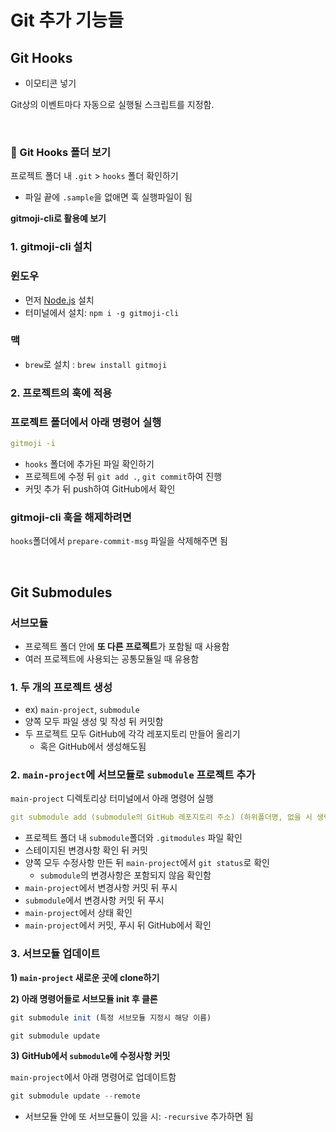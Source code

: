 # Git 추가 기능들

## **Git Hooks**

- 이모티콘 넣기

Git상의 이벤트마다 자동으로 실행될 스크립트를 지정함.

<br/>

### **📁 Git Hooks 폴더 보기**

프로젝트 폴더 내 `.git` > `hooks` 폴더 확인하기

- 파일 끝에 `.sample`을 없애면 훅 실행파일이 됨

**gitmoji-cli로 활용예 보기**

### **1. gitmoji-cli 설치**

### **윈도우**

- 먼저 [Node.js](https://nodejs.org/ko/) 설치
- 터미널에서 설치: `npm i -g gitmoji-cli`

### **맥**

- `brew`로 설치 : `brew install gitmoji`

### **2. 프로젝트의 훅에 적용**

### **프로젝트 폴더에서 아래 명령어 실행**

```yaml
gitmoji -i
```

- `hooks` 폴더에 추가된 파일 확인하기
- 프로젝트에 수정 뒤 `git add .`, `git commit`하여 진행
- 커밋 추가 뒤 push하여 GitHub에서 확인

### **gitmoji-cli 훅을 해제하려면**

`hooks`폴더에서 `prepare-commit-msg` 파일을 삭제해주면 됨

<br/>

## Git Submodules

### **서브모듈**

- 프로젝트 폴더 안에 **또 다른 프로젝트**가 포함될 때 사용함
- 여러 프로젝트에 사용되는 공통모듈일 때 유용함

### **1. 두 개의 프로젝트 생성**

- ex) `main-project`, `submodule`
- 양쪽 모두 파일 생성 및 작성 뒤 커밋함
- 두 프로젝트 모두 GitHub에 각각 레포지토리 만들어 올리기
  - 혹은 GitHub에서 생성해도됨

### **2. `main-project`에 서브모듈로 `submodule` 프로젝트 추가**

`main-project` 디렉토리상 터미널에서 아래 명령어 실행

```yaml
git submodule add (submodule의 GitHub 레포지토리 주소) (하위폴더명, 없을 시 생략)
```

- 프로젝트 폴더 내 `submodule`폴더와 `.gitmodules` 파일 확인
- 스테이지된 변경사항 확인 뒤 커밋
- 양쪽 모두 수정사항 만든 뒤 `main-project`에서 `git status`로 확인
  - `submodule`의 변경사항은 포함되지 않음 확인함
- `main-project`에서 변경사항 커밋 뒤 푸시
- `submodule`에서 변경사항 커밋 뒤 푸시
- `main-project`에서 상태 확인
- `main-project`에서 커밋, 푸시 뒤 GitHub에서 확인

### **3. 서브모듈 업데이트**

**1) `main-project` 새로운 곳에 clone하기**

**2) 아래 명령어들로 서브모듈 init 후 클론**

```jsx
git submodule init (특정 서브모듈 지정시 해당 이름)

git submodule update
```

**3) GitHub에서 `submodule`에 수정사항 커밋**

`main-project`에서 아래 명령어로 업데이트함

```jsx
git submodule update --remote
```

- 서브모듈 안에 또 서브모듈이 있을 시: `-recursive` 추가하면 됨
